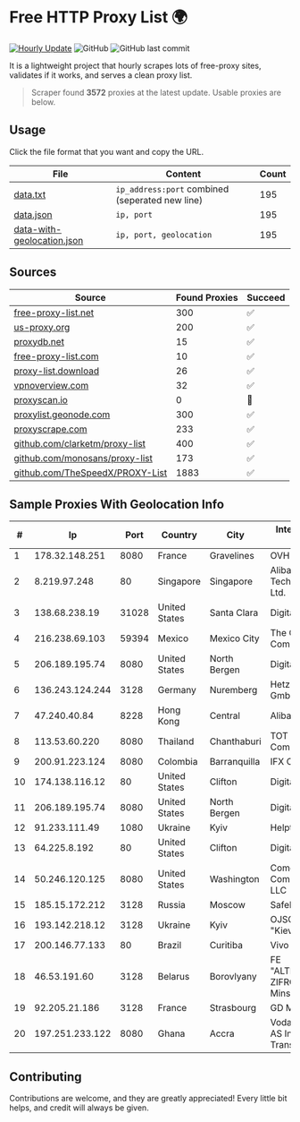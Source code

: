 
# Free HTTP Proxy List 🌍

[![Hourly Update](https://github.com/mertguvencli/http-proxy-list/actions/workflows/main.yml/badge.svg?branch=main)](https://github.com/mertguvencli/http-proxy-list/actions/workflows/main.yml)
![GitHub](https://img.shields.io/github/license/mertguvencli/http-proxy-list)
![GitHub last commit](https://img.shields.io/github/last-commit/mertguvencli/http-proxy-list)

It is a lightweight project that hourly scrapes lots of free-proxy sites, validates if it works, and serves a clean proxy list.


> Scraper found **3572** proxies at the latest update. Usable proxies are below.

## Usage

Click the file format that you want and copy the URL.


|File|Content|Count|
|----|-------|-----|
|[data.txt](https://raw.githubusercontent.com/mertguvencli/http-proxy-list/main/proxy-list/data.txt)|`ip_address:port` combined (seperated new line)|195|
|[data.json](https://raw.githubusercontent.com/mertguvencli/http-proxy-list/main/proxy-list/data.json)|`ip, port`|195|
|[data-with-geolocation.json](https://raw.githubusercontent.com/mertguvencli/http-proxy-list/main/proxy-list/data-with-geolocation.json)|`ip, port, geolocation`|195|

## Sources

|Source|Found Proxies|Succeed|
|------|-------------|-------|
|[free-proxy-list.net](https://free-proxy-list.net)|300|✅|
|[us-proxy.org](https://www.us-proxy.org)|200|✅|
|[proxydb.net](http://proxydb.net)|15|✅|
|[free-proxy-list.com](https://free-proxy-list.com/?page=&port=&type%5B%5D=http&type%5B%5D=https&up_time=0&search=Search)|10|✅|
|[proxy-list.download](https://www.proxy-list.download/HTTP)|26|✅|
|[vpnoverview.com](https://vpnoverview.com/privacy/anonymous-browsing/free-proxy-servers)|32|✅|
|[proxyscan.io](https://www.proxyscan.io)|0|🚫|
|[proxylist.geonode.com](https://proxylist.geonode.com/api/proxy-list?limit=300&page=1&sort_by=lastChecked&sort_type=desc&protocols=http,https)|300|✅|
|[proxyscrape.com](https://api.proxyscrape.com/v2/?request=displayproxies&protocol=http&timeout=10000&country=all&ssl=all&anonymity=all)|233|✅|
|[github.com/clarketm/proxy-list](https://raw.githubusercontent.com/clarketm/proxy-list/master/proxy-list-raw.txt)|400|✅|
|[github.com/monosans/proxy-list](https://raw.githubusercontent.com/monosans/proxy-list/main/proxies/http.txt)|173|✅|
|[github.com/TheSpeedX/PROXY-List](https://raw.githubusercontent.com/TheSpeedX/PROXY-List/master/http.txt)|1883|✅|


## Sample Proxies With Geolocation Info

|#|Ip|Port|Country|City|Internet Service Provider|
|-|--|----|-------|----|-------------------------|
|1|178.32.148.251|8080|France|Gravelines|OVH SAS|
|2|8.219.97.248|80|Singapore|Singapore|Alibaba (US) Technology Co., Ltd.|
|3|138.68.238.19|31028|United States|Santa Clara|DigitalOcean, LLC|
|4|216.238.69.103|59394|Mexico|Mexico City|The Constant Company|
|5|206.189.195.74|8080|United States|North Bergen|DigitalOcean, LLC|
|6|136.243.124.244|3128|Germany|Nuremberg|Hetzner Online GmbH|
|7|47.240.40.84|8228|Hong Kong|Central|Alibaba.com LLC|
|8|113.53.60.220|8080|Thailand|Chanthaburi|TOT Public Company Limited|
|9|200.91.223.124|8080|Colombia|Barranquilla|IFX Corporation|
|10|174.138.116.12|80|United States|Clifton|DigitalOcean, LLC|
|11|206.189.195.74|8080|United States|North Bergen|DigitalOcean, LLC|
|12|91.233.111.49|1080|Ukraine|Kyiv|Helpteh L-side|
|13|64.225.8.192|80|United States|Clifton|DigitalOcean, LLC|
|14|50.246.120.125|8080|United States|Washington|Comcast Cable Communications, LLC|
|15|185.15.172.212|3128|Russia|Moscow|SafeData LLC|
|16|193.142.218.12|3128|Ukraine|Kyiv|OJSC "Bank "Kievska Rus"|
|17|200.146.77.133|80|Brazil|Curitiba|Vivo|
|18|46.53.191.60|3128|Belarus|Borovlyany|FE "ALTERNATIVNAYA ZIFROVAYA SET" Minsk|
|19|92.205.21.186|3128|France|Strasbourg|GD MASS Network|
|20|197.251.233.122|8080|Ghana|Accra|Vodafone Ghana AS International Transit|



## Contributing

Contributions are welcome, and they are greatly appreciated! Every
little bit helps, and credit will always be given.

